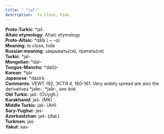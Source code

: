```yaml
---
title: " *jaĺ-"
description:  to close, hide
---
```


<strong>Proto-Turkic</strong>:  *jaĺ-<br>
<strong>Altaic etymology</strong>:  Altaic etymology<br>
<strong> Proto-Altaic</strong>:  *dằĺà ( ~ -o)<br>
<strong>Meaning</strong>:  to close, hide<br>
<strong>Russian meaning</strong>:  закрывать(ся), прятать(ся)<br>
<strong>Turkic</strong>:  *jaĺ-<br>
<strong>Mongolian</strong>:  *dal-<br>
<strong>Tungus-Manchu</strong>:  *dal(i)-<br>
<strong>Korean</strong>:  *tjǝ́r<br>
<strong>Japanese</strong>:  *dàsìrǝ̀<br>
<strong>Comments</strong>:  VEWT 192, ЭСТЯ 4, 160-161. Very widely spread are also the derivatives *jaĺɨn-, *jaĺɨr-, see ibid.<br>
<strong>Old Turkic</strong>:  jaš- (OUygh.)<br>
<strong>Karakhanid</strong>:  jaš- (MK)<br>
<strong>Middle Turkic</strong>:  jaš- (AH)<br>
<strong>Sary-Yughur</strong>:  jas-<br>
<strong>Azerbaidzhan</strong>:  jaš- (dial.)<br>
<strong>Turkmen</strong>:  jaš-<br>
<strong>Yakut</strong>:  sas-<br>


